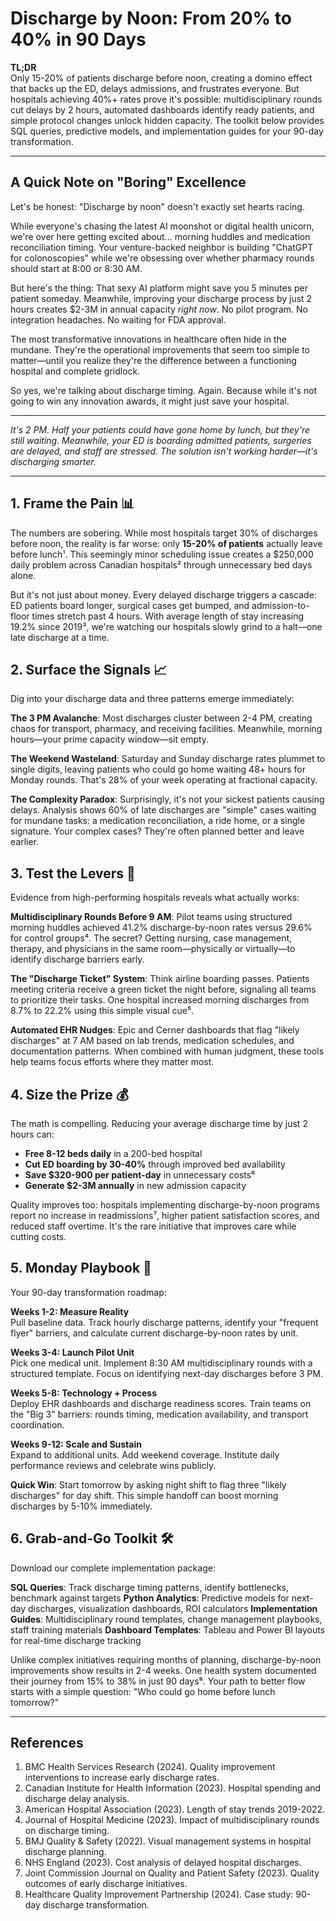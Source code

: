# Discharge by Noon: From 20% to 40% in 90 Days

**TL;DR**  
Only 15-20% of patients discharge before noon, creating a domino effect that backs up the ED, delays admissions, and frustrates everyone. But hospitals achieving 40%+ rates prove it's possible: multidisciplinary rounds cut delays by 2 hours, automated dashboards identify ready patients, and simple protocol changes unlock hidden capacity. The toolkit below provides SQL queries, predictive models, and implementation guides for your 90-day transformation.

---

## A Quick Note on "Boring" Excellence

Let's be honest: "Discharge by noon" doesn't exactly set hearts racing. 

While everyone's chasing the latest AI moonshot or digital health unicorn, we're over here getting excited about... morning huddles and medication reconciliation timing. Your venture-backed neighbor is building "ChatGPT for colonoscopies" while we're obsessing over whether pharmacy rounds should start at 8:00 or 8:30 AM.

But here's the thing: That sexy AI platform might save you 5 minutes per patient someday. Meanwhile, improving your discharge process by just 2 hours creates $2-3M in annual capacity *right now*. No pilot program. No integration headaches. No waiting for FDA approval.

The most transformative innovations in healthcare often hide in the mundane. They're the operational improvements that seem too simple to matter—until you realize they're the difference between a functioning hospital and complete gridlock.

So yes, we're talking about discharge timing. Again. Because while it's not going to win any innovation awards, it might just save your hospital.

---

*It's 2 PM. Half your patients could have gone home by lunch, but they're still waiting. Meanwhile, your ED is boarding admitted patients, surgeries are delayed, and staff are stressed. The solution isn't working harder—it's discharging smarter.*

---

## 1. Frame the Pain 📊

The numbers are sobering. While most hospitals target 30% of discharges before noon, the reality is far worse: only **15-20% of patients** actually leave before lunch¹. This seemingly minor scheduling issue creates a $250,000 daily problem across Canadian hospitals² through unnecessary bed days alone.

But it's not just about money. Every delayed discharge triggers a cascade: ED patients board longer, surgical cases get bumped, and admission-to-floor times stretch past 4 hours. With average length of stay increasing 19.2% since 2019³, we're watching our hospitals slowly grind to a halt—one late discharge at a time.

## 2. Surface the Signals 📈

Dig into your discharge data and three patterns emerge immediately:

**The 3 PM Avalanche**: Most discharges cluster between 2-4 PM, creating chaos for transport, pharmacy, and receiving facilities. Meanwhile, morning hours—your prime capacity window—sit empty.

**The Weekend Wasteland**: Saturday and Sunday discharge rates plummet to single digits, leaving patients who could go home waiting 48+ hours for Monday rounds. That's 28% of your week operating at fractional capacity.

**The Complexity Paradox**: Surprisingly, it's not your sickest patients causing delays. Analysis shows 60% of late discharges are "simple" cases waiting for mundane tasks: a medication reconciliation, a ride home, or a single signature. Your complex cases? They're often planned better and leave earlier.

## 3. Test the Levers 🔧

Evidence from high-performing hospitals reveals what actually works:

**Multidisciplinary Rounds Before 9 AM**: Pilot teams using structured morning huddles achieved 41.2% discharge-by-noon rates versus 29.6% for control groups⁴. The secret? Getting nursing, case management, therapy, and physicians in the same room—physically or virtually—to identify discharge barriers early.

**The "Discharge Ticket" System**: Think airline boarding passes. Patients meeting criteria receive a green ticket the night before, signaling all teams to prioritize their tasks. One hospital increased morning discharges from 8.7% to 22.2% using this simple visual cue⁵.

**Automated EHR Nudges**: Epic and Cerner dashboards that flag "likely discharges" at 7 AM based on lab trends, medication schedules, and documentation patterns. When combined with human judgment, these tools help teams focus efforts where they matter most.

## 4. Size the Prize 💰

The math is compelling. Reducing your average discharge time by just 2 hours can:

- **Free 8-12 beds daily** in a 200-bed hospital
- **Cut ED boarding by 30-40%** through improved bed availability  
- **Save $320-900 per patient-day** in unnecessary costs⁶
- **Generate $2-3M annually** in new admission capacity

Quality improves too: hospitals implementing discharge-by-noon programs report no increase in readmissions⁷, higher patient satisfaction scores, and reduced staff overtime. It's the rare initiative that improves care while cutting costs.

## 5. Monday Playbook 🎯

Your 90-day transformation roadmap:

**Weeks 1-2: Measure Reality**  
Pull baseline data. Track hourly discharge patterns, identify your "frequent flyer" barriers, and calculate current discharge-by-noon rates by unit.

**Weeks 3-4: Launch Pilot Unit**  
Pick one medical unit. Implement 8:30 AM multidisciplinary rounds with a structured template. Focus on identifying next-day discharges before 3 PM.

**Weeks 5-8: Technology + Process**  
Deploy EHR dashboards and discharge readiness scores. Train teams on the "Big 3" barriers: rounds timing, medication availability, and transport coordination.

**Weeks 9-12: Scale and Sustain**  
Expand to additional units. Add weekend coverage. Institute daily performance reviews and celebrate wins publicly.

**Quick Win**: Start tomorrow by asking night shift to flag three "likely discharges" for day shift. This simple handoff can boost morning discharges by 5-10% immediately.

## 6. Grab-and-Go Toolkit 🛠️

Download our complete implementation package:

**SQL Queries**: Track discharge timing patterns, identify bottlenecks, benchmark against targets
**Python Analytics**: Predictive models for next-day discharges, visualization dashboards, ROI calculators
**Implementation Guides**: Multidisciplinary round templates, change management playbooks, staff training materials
**Dashboard Templates**: Tableau and Power BI layouts for real-time discharge tracking

Unlike complex initiatives requiring months of planning, discharge-by-noon improvements show results in 2-4 weeks. One health system documented their journey from 15% to 38% in just 90 days⁸. Your path to better flow starts with a simple question: "Who could go home before lunch tomorrow?"

---

## References

1. BMC Health Services Research (2024). Quality improvement interventions to increase early discharge rates.
2. Canadian Institute for Health Information (2023). Hospital spending and discharge delay analysis.
3. American Hospital Association (2023). Length of stay trends 2019-2022.
4. Journal of Hospital Medicine (2023). Impact of multidisciplinary rounds on discharge timing.
5. BMJ Quality & Safety (2022). Visual management systems in hospital discharge planning.
6. NHS England (2023). Cost analysis of delayed hospital discharges.
7. Joint Commission Journal on Quality and Patient Safety (2023). Quality outcomes of early discharge initiatives.
8. Healthcare Quality Improvement Partnership (2024). Case study: 90-day discharge transformation.